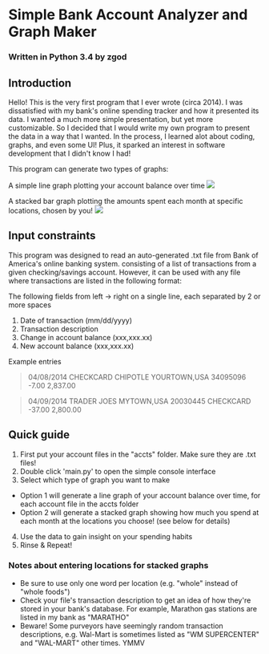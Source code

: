 # Simple Bank Account Analyzer and Graph Maker
### Written in Python 3.4 by zgod

## Introduction

Hello! This is the very first program that I ever wrote (circa 2014).  I was dissatisfied with my bank's online spending tracker and how it presented its data. I wanted a much more simple presentation, but yet more customizable.  So I decided that I would write my own program to present the data in a way that I wanted.  In the process, I learned alot about coding, graphs, and even some UI! Plus, it sparked an interest in software development that I didn't know I had!

This program can generate two types of graphs:

A simple line graph plotting your account balance over time
![](https://github.com/zgod37/bank_acct_analyzer/graphs/line_example.png)

A stacked bar graph plotting the amounts spent each month at specific locations, chosen by you!
![](https://github.com/zgod37/bank_acct_analyzer/graphs/stacked_example.png)

## Input constraints

This program was designed to read an auto-generated .txt file from Bank of America's online banking system. consisting of a list of transactions from a given checking/savings account. However, it can be used with any file where transactions are listed in the following format:

The following fields from left -> right on a single line, each separated by 2 or more spaces

1. Date of transaction (mm/dd/yyyy)
2. Transaction description
3. Change in account balance (xxx,xxx.xx)
4. New account balance (xxx,xxx.xx)

Example entries

>04/08/2014     CHECKCARD CHIPOTLE YOURTOWN,USA 34095096              -7.00     2,837.00

>04/09/2014     TRADER JOES MYTOWN,USA 20030445 CHECKCARD            -37.00     2,800.00

## Quick guide

1. First put your account files in the "accts" folder. Make sure they are .txt files!
2. Double click 'main.py' to open the simple console interface
3. Select which type of graph you want to make
  * Option 1 will generate a line graph of your account balance over time, for each account file in the accts folder
  * Option 2 will generate a stacked graph showing how much you spend at each month at the locations you choose! (see below for details)
4. Use the data to gain insight on your spending habits
5. Rinse & Repeat!

### Notes about entering locations for stacked graphs

* Be sure to use only one word per location (e.g. "whole" instead of "whole foods")
* Check your file's transaction description to get an idea of how they're stored in your bank's database. For example, Marathon gas stations are listed in my bank as "MARATHO"
* Beware! Some purveyors have seemingly random transaction descriptions, e.g. Wal-Mart is sometimes listed as "WM SUPERCENTER" and "WAL-MART" other times. YMMV

